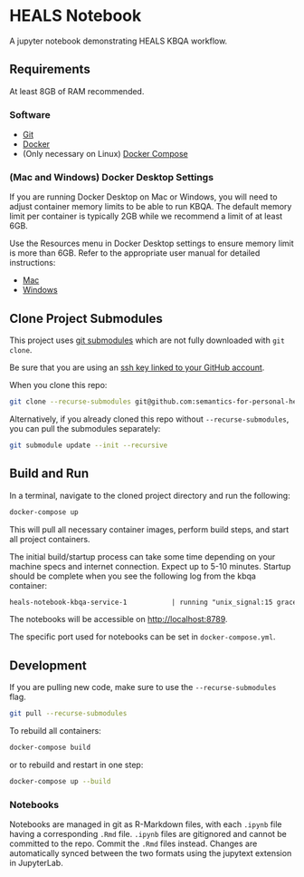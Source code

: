 # HEALS Notebook

A jupyter notebook demonstrating HEALS KBQA workflow.

## Requirements

At least 8GB of RAM recommended.

### Software

* <a target="_blank" href="https://git-scm.com/book/en/v2/Getting-Started-Installing-Git">Git</a>
* <a target="_blank" href="https://docs.docker.com/get-docker/">Docker</a>
* (Only necessary on Linux) <a target="_blank" href="https://docs.docker.com/compose/install/">Docker Compose</a>

### (Mac and Windows) Docker Desktop Settings

If you are running Docker Desktop on Mac or Windows, you will need to adjust container memory limits to be able to run KBQA.
The default memory limit per container is typically 2GB while we recommend a limit of at least 6GB.

Use the Resources menu in Docker Desktop settings to ensure memory limit is more than 6GB.
Refer to the appropriate user manual for detailed instructions:

* <a target="_blank" href="https://docs.docker.com/desktop/mac/">Mac</a>
* <a target="_blank" href="https://docs.docker.com/desktop/windows/">Windows</a>

## Clone Project Submodules

This project uses [git submodules](https://git-scm.com/book/en/v2/Git-Tools-Submodules) which are not fully downloaded with `git clone`.

Be sure that you are using an [ssh key linked to your GitHub account](https://docs.github.com/en/authentication/connecting-to-github-with-ssh).

When you clone this repo:

```sh
git clone --recurse-submodules git@github.com:semantics-for-personal-health/heals-notebook.git
```

Alternatively, if you already cloned this repo without `--recurse-submodules`,  you can pull the submodules separately:

```sh
git submodule update --init --recursive
```

## Build and Run

In a terminal, navigate to the cloned project directory and run the following:

```sh
docker-compose up
```

This will pull all necessary container images, perform build steps, and start all project containers.

The initial build/startup process can take some time depending on your machine specs and internet connection.
Expect up to 5-10 minutes.
Startup should be complete when you see the following log from the kbqa container:

``` txt
heals-notebook-kbqa-service-1           | running "unix_signal:15 gracefully_kill_them_all" (master-start)...
```

The notebooks will be accessible on <http://localhost:8789>.

The specific port used for notebooks can be set in `docker-compose.yml`.

## Development

If you are pulling new code, make sure to use the `--recurse-submodules` flag.

``` sh
git pull --recurse-submodules
```

To rebuild all containers:

``` sh
docker-compose build
```

or to rebuild and restart in one step:

``` sh
docker-compose up --build
```

### Notebooks

Notebooks are managed in git as R-Markdown files, with each `.ipynb` file having a corresponding `.Rmd` file.
`.ipynb` files are gitignored and cannot be committed to the repo.
Commit the `.Rmd` files instead.
Changes are automatically synced between the two formats using the jupytext extension in JupyterLab.

